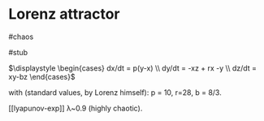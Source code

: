 # Lorenz attractor

#chaos

#stub

$\displaystyle \begin{cases} dx/dt = p(y-x) \\  dy/dt = -xz + rx -y \\ dz/dt = xy-bz \end{cases}$

with (standard values, by Lorenz himself): p = 10, r=28, b = 8/3.

[[lyapunov-exp]] λ~0.9 (highly chaotic).